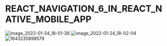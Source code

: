 # REACT_NAVIGATION_6_IN_REACT_NATIVE_MOBILE_APP

![image_2022-01-24_18-01-38](https://user-images.githubusercontent.com/69699279/163528625-c59ba7aa-832b-4535-ae51-b9660d76fbcc.png)
![image_2022-01-24_18-02-04](https://user-images.githubusercontent.com/69699279/163528633-8ce5e3d6-88a8-4a02-a51f-1a022b8a9cb4.png)
![1643235898579](https://user-images.githubusercontent.com/69699279/163528648-50da6c5c-e472-4241-a1f9-0af53f9f8655.jpeg)
